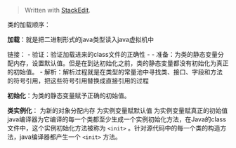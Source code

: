 


> Written with [StackEdit](https://stackedit.io/).

类的加载顺序：

**加载**：就是把二进制形式的java类型读入java虚拟机中

链接：
	- 验证：验证加载进来的class文件的正确性
	- 
	- 准备：为类的静态变量分配内存，设置默认值。但是在到达初始化之前，类的静态变量都没有初始化为真正的初始值。
	- 解析：解析过程就是在类型的常量池中寻找类、接口、字段和方法的符号引用，把这些符号引用替换成直接引用的过程

**初始化**：为类的静态变量赋予正确的初始值。

**类实例化**：
为新的对象分配内存
为实例变量赋默认值
为实例变量赋真正的初始值
java编译器为它编译的每一个类都至少生成一个实例初始化方法，在Java的class文件中，这个实例初始化方法被称为 `<init>` 。针对源代码中的每一个类的构造方法，java编译器都产生一个 `<init>` 方法。

<!--stackedit_data:
eyJoaXN0b3J5IjpbLTE1MTA0NDU1OTQsMTQ4MTM4NjQyXX0=
-->